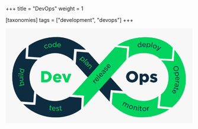 +++
title = "DevOps"
weight = 1

[taxonomies]
tags = ["development", "devops"]
+++


![devops](devops.png)